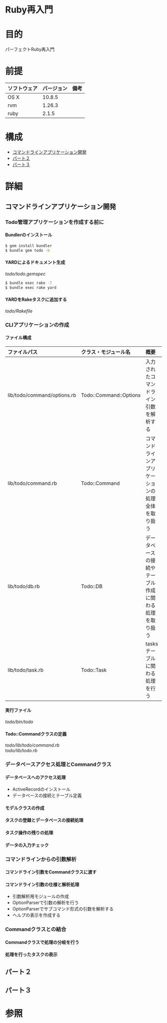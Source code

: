Ruby再入門
===
# 目的
パーフェクトRuby再入門
# 前提
| ソフトウェア     | バージョン    | 備考         |
|:---------------|:-------------|:------------|
| OS X           |10.8.5        |             |
| rvm       　　　|1.26.3        |             |
| ruby      　　　|2.1.5        |             |

# 構成
+ [コマンドラインアプリケーション開発](#1)
+ [パート２](#2)
+ [パート３](#3)

# 詳細
## <a name="1">コマンドラインアプリケーション開発</a>
### Todo管理アプリケーションを作成する前に
#### Bundlerのインストール
```bash
$ gem install bundler
$ bundle gem todo -b
```
#### YARDによるドキュメント生成
_todo/todo.gemspec_

```bash
$ bundle exec rake -T
$ bundle exec rake yard
```

#### YARDをRakeタスクに追加する
_todo/Rakefile_

### CLIアプリケーションの作成
#### ファイル構成
| ファイルパス | クラス・モジュール名 | 概要 |
|:----------|:-----------------|:-----|
|lib/todo/command/options.rb | Todo::Command::Options | 入力されたコマンドライン引数を解析する |
|lib/todo/command.rb | Todo::Command | コマンドラインアプリケーションの処理全体を取り扱う |
|lib/todo/db.rb | Todo::DB | データベースの接続やテーブル作成に関わる処理を取り扱う |
|lib/todo/task.rb | Todo::Task | tasksテーブルに関わる処理を行う |

#### 実行ファイル
_todo/bin/todo_

#### Todo::Commandクラスの定義
_todo/lib/todo/command.rb_  
_todo/lib/todo.rb_  

### データベースアクセス処理とCommandクラス
#### データベースへのアクセス処理
+ ActiveRecordのインストール
+ データベースの接続とテーブル定義

#### モデルクラスの作成

#### タスクの登録とデータベースの接続処理

#### タスク操作の残りの処理

#### データの入力チェック

### コマンドラインからの引数解析

#### コマンドライン引数をCommandクラスに渡す

#### コマンドライン引数の仕様と解析処理

+ 引数解析用モジュールの作成
+ OptionParserで引数の解析を行う
+ OptionParserでサブコマンド形式の引数を解析する
+ ヘルプの表示を作成する

### Commandクラスとの結合

#### Commandクラスで処理の分岐を行う

#### 処理を行ったタスクの表示

## <a name="2">パート２</a>
## <a name="3">パート３</a>

# 参照

